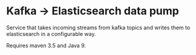 # Kafka -> Elasticsearch data pump

Service that takes incoming streams from kafka topics and writes them
to elasticsearch in a configurable way.

Requires maven 3.5 and Java 9.
